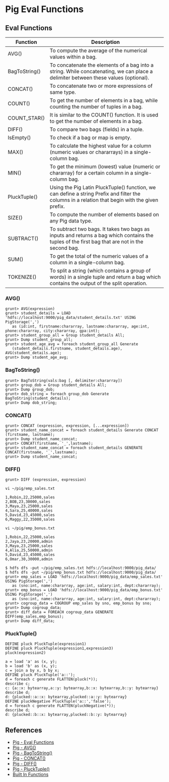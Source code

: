 # Pig Eval Functions

## Eval Functions

Function | Description
---|-----
AVG() | To compute the average of the numerical values within a bag.
BagToString() | To concatenate the elements of a bag into a string. While concatenating, we can place a delimiter between these values (optional).
CONCAT() | To concatenate two or more expressions of same type.
COUNT() | To get the number of elements in a bag, while counting the number of tuples in a bag.
COUNT_STAR() | It is similar to the COUNT() function. It is used to get the number of elements in a bag.
DIFF() | To compare two bags (fields) in a tuple.
IsEmpty() | To check if a bag or map is empty.
MAX() | To calculate the highest value for a column (numeric values or chararrays) in a single-column bag.
MIN() | To get the minimum (lowest) value (numeric or chararray) for a certain column in a single-column bag.
PluckTuple() | Using the Pig Latin PluckTuple() function, we can define a string Prefix and filter the columns in a relation that begin with the given prefix.
SIZE() | To compute the number of elements based on any Pig data type.
SUBTRACT() | To subtract two bags. It takes two bags as inputs and returns a bag which contains the tuples of the first bag that are not in the second bag.
SUM() | To get the total of the numeric values of a column in a single-column bag.
TOKENIZE() | To split a string (which contains a group of words) in a single tuple and return a bag which contains the output of the split operation.

### AVG()
```
grunt> AVG(expression)
grunt> student_details = LOAD 'hdfs://localhost:9000/pig_data/student_details.txt' USING PigStorage(',')
   as (id:int, firstname:chararray, lastname:chararray, age:int, phone:chararray, city:chararray, gpa:int);
grunt> student_group_all = Group student_details All;
grunt> Dump student_group_all;
grunt> student_age_avg = foreach student_group_all Generate
   (student_details.firstname, student_details.age), AVG(student_details.age);
grunt> Dump student_age_avg;
```

### BagToString()
```
grunt> BagToString(vals:bag [, delimiter:chararray])
grunt> group_dob = Group student_details All;
grunt> Dump group_dob;
grunt> dob_string = foreach group_dob Generate BagToString(student_details);
grunt> Dump dob_string;
```

### CONCAT()
```
grunt> CONCAT (expression, expression, [...expression])
grunt> student_name_concat = foreach student_details Generate CONCAT (firstname, lastname);
grunt> Dump student_name_concat;
grunt> CONCAT(firstname, '_',lastname);
grunt> student_name_concat = foreach student_details GENERATE CONCAT(firstname, '_',lastname);
grunt> Dump student_name_concat;
```

### DIFF()
```
grunt> DIFF (expression, expression)
```
`vi ~/pig/emp_sales.txt`
```
1,Robin,22,25000,sales
2,BOB,23,30000,sales
3,Maya,23,25000,sales
4,Sara,25,40000,sales
5,David,23,45000,sales
6,Maggy,22,35000,sales
```
`vi ~/pig/emp_bonus.txt`
```
1,Robin,22,25000,sales
2,Jaya,23,20000,admin
3,Maya,23,25000,sales
4,Alia,25,50000,admin
5,David,23,45000,sales
6,Omar,30,30000,admin
```
```
$ hdfs dfs -put ~/pig/emp_sales.txt hdfs://localhost:9000/pig_data/
$ hdfs dfs -put ~/pig/emp_bonus.txt hdfs://localhost:9000/pig_data/
grunt> emp_sales = LOAD 'hdfs://localhost:9000/pig_data/emp_sales.txt' USING PigStorage(',')
   as (sno:int, name:chararray, age:int, salary:int, dept:chararray);
grunt> emp_bonus = LOAD 'hdfs://localhost:9000/pig_data/emp_bonus.txt' USING PigStorage(',')
   as (sno:int, name:chararray, age:int, salary:int, dept:chararray);
grunt> cogroup_data = COGROUP emp_sales by sno, emp_bonus by sno;
grunt> Dump cogroup_data;
grunt> diff_data = FOREACH cogroup_data GENERATE DIFF(emp_sales,emp_bonus);
grunt> Dump diff_data;
```

### PluckTuple()
```
DEFINE pluck PluckTuple(expression1) 
DEFINE pluck PluckTuple(expression1,expression3) 
pluck(expression2)

a = load 'a' as (x, y);
b = load 'b' as (x, y);
c = join a by x, b by x;
DEFINE pluck PluckTuple('a::');
d = foreach c generate FLATTEN(pluck(*));
describe c;
c: {a::x: bytearray,a::y: bytearray,b::x: bytearray,b::y: bytearray}
describe d;
d: {plucked::a::x: bytearray,plucked::a::y: bytearray}
DEFINE pluckNegative PluckTuple('a::','false');
d = foreach c generate FLATTEN(pluckNegative(*));
describe d;
d: {plucked::b::x: bytearray,plucked::b::y: bytearray}
```

## References
- [Pig - Eval Functions](https://www.tutorialspoint.com/apache_pig/apache_pig_eval_functions.htm)
- [Pig - AVG()](https://www.tutorialspoint.com/apache_pig/apache_pig_avg.htm)
- [Pig - BagToString()](https://www.tutorialspoint.com/apache_pig/apache_pig_bagtostring.htm)
- [Pig - CONCAT()](https://www.tutorialspoint.com/apache_pig/apache_pig_concat.htm)
- [Pig - DIFF()](https://www.tutorialspoint.com/apache_pig/apache_pig_diff.htm)
- [Pig - PluckTuple()](https://www.tutorialspoint.com/apache_pig/apache_pig_plucktuple.htm)
- [Built In Functions](http://pig.apache.org/docs/r0.17.0/func.html#plucktuple)